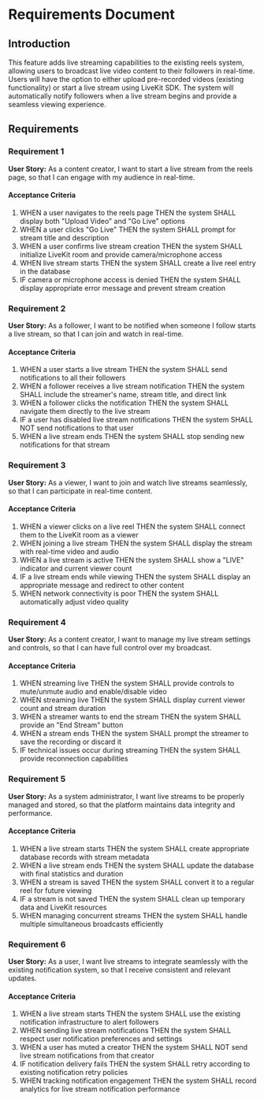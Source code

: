 # Requirements Document

## Introduction

This feature adds live streaming capabilities to the existing reels system, allowing users to broadcast live video content to their followers in real-time. Users will have the option to either upload pre-recorded videos (existing functionality) or start a live stream using LiveKit SDK. The system will automatically notify followers when a live stream begins and provide a seamless viewing experience.

## Requirements

### Requirement 1

**User Story:** As a content creator, I want to start a live stream from the reels page, so that I can engage with my audience in real-time.

#### Acceptance Criteria

1. WHEN a user navigates to the reels page THEN the system SHALL display both "Upload Video" and "Go Live" options
2. WHEN a user clicks "Go Live" THEN the system SHALL prompt for stream title and description
3. WHEN a user confirms live stream creation THEN the system SHALL initialize LiveKit room and provide camera/microphone access
4. WHEN live stream starts THEN the system SHALL create a live reel entry in the database
5. IF camera or microphone access is denied THEN the system SHALL display appropriate error message and prevent stream creation

### Requirement 2

**User Story:** As a follower, I want to be notified when someone I follow starts a live stream, so that I can join and watch in real-time.

#### Acceptance Criteria

1. WHEN a user starts a live stream THEN the system SHALL send notifications to all their followers
2. WHEN a follower receives a live stream notification THEN the system SHALL include the streamer's name, stream title, and direct link
3. WHEN a follower clicks the notification THEN the system SHALL navigate them directly to the live stream
4. IF a user has disabled live stream notifications THEN the system SHALL NOT send notifications to that user
5. WHEN a live stream ends THEN the system SHALL stop sending new notifications for that stream

### Requirement 3

**User Story:** As a viewer, I want to join and watch live streams seamlessly, so that I can participate in real-time content.

#### Acceptance Criteria

1. WHEN a viewer clicks on a live reel THEN the system SHALL connect them to the LiveKit room as a viewer
2. WHEN joining a live stream THEN the system SHALL display the stream with real-time video and audio
3. WHEN a live stream is active THEN the system SHALL show a "LIVE" indicator and current viewer count
4. IF a live stream ends while viewing THEN the system SHALL display an appropriate message and redirect to other content
5. WHEN network connectivity is poor THEN the system SHALL automatically adjust video quality

### Requirement 4

**User Story:** As a content creator, I want to manage my live stream settings and controls, so that I can have full control over my broadcast.

#### Acceptance Criteria

1. WHEN streaming live THEN the system SHALL provide controls to mute/unmute audio and enable/disable video
2. WHEN streaming live THEN the system SHALL display current viewer count and stream duration
3. WHEN a streamer wants to end the stream THEN the system SHALL provide an "End Stream" button
4. WHEN a stream ends THEN the system SHALL prompt the streamer to save the recording or discard it
5. IF technical issues occur during streaming THEN the system SHALL provide reconnection capabilities

### Requirement 5

**User Story:** As a system administrator, I want live streams to be properly managed and stored, so that the platform maintains data integrity and performance.

#### Acceptance Criteria

1. WHEN a live stream starts THEN the system SHALL create appropriate database records with stream metadata
2. WHEN a live stream ends THEN the system SHALL update the database with final statistics and duration
3. WHEN a stream is saved THEN the system SHALL convert it to a regular reel for future viewing
4. IF a stream is not saved THEN the system SHALL clean up temporary data and LiveKit resources
5. WHEN managing concurrent streams THEN the system SHALL handle multiple simultaneous broadcasts efficiently

### Requirement 6

**User Story:** As a user, I want live streams to integrate seamlessly with the existing notification system, so that I receive consistent and relevant updates.

#### Acceptance Criteria

1. WHEN a live stream starts THEN the system SHALL use the existing notification infrastructure to alert followers
2. WHEN sending live stream notifications THEN the system SHALL respect user notification preferences and settings
3. WHEN a user has muted a creator THEN the system SHALL NOT send live stream notifications from that creator
4. IF notification delivery fails THEN the system SHALL retry according to existing notification retry policies
5. WHEN tracking notification engagement THEN the system SHALL record analytics for live stream notification performance